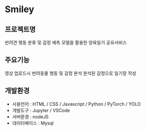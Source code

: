 # Smiley

## 프로젝트명
반려견 행동 분류 및 감정 예측 모델을 활용한 양육일기 공유서비스

## 주요기능
영상 업로드시 반려동물 행동 및 감정 분석
분석된 감정으로 일기장 작성

## 개발환경
- 사용언어 : HTML / CSS / Javascript / Python / PyTorch / YOLO
- 개발도구 : Jupyter / VSCode 
- 서버환경 : nodeJS
- 데이터베이스 : Mysql
